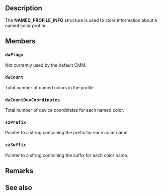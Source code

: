 ## Description

The **NAMED_PROFILE_INFO** structure is used to store information about a named color profile.

## Members

### `dwFlags`

Not currently used by the default CMM.

### `dwCount`

Total number of named colors in the profile.

### `dwCountDevCoordinates`

Total number of device coordinates for each named color.

### `szPrefix`

Pointer to a string containing the prefix for each color name.

### `szSuffix`

Pointer to a string containing the suffix for each color name.

## Remarks

## See also